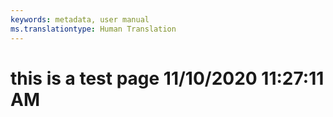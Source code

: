 ```yaml
---
keywords: metadata, user manual
ms.translationtype: Human Translation
---
```

# this is a test page 11/10/2020 11:27:11 AM